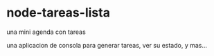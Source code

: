 # node-tareas-lista
una mini agenda con tareas


una aplicacion de consola para generar tareas, ver su estado, y mas...
